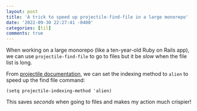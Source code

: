 ```yaml
---
layout: post
title: 'A trick to speed up projectile-find-file in a large monorepo'
date: '2022-09-30 22:27:41 -0400'
categories: [til]
comments: true
---
```


When working on a large monorepo (like a ten-year-old Ruby on Rails app), we can use `projectile-find-file` to go to files but it be _slow_ when the file list is long. 

From [projectile documentation](https://docs.projectile.mx/projectile/configuration.html#alien-indexing), we can set the indexing method to `alien` to speed up the find file command:

```elisp
(setq projectile-indexing-method 'alien)
```

This saves _seconds_ when going to files and makes my action much crispier!
